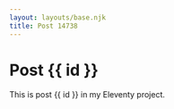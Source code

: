 ```yaml
---
layout: layouts/base.njk
title: Post 14738
---
```


# Post {{ id }}

This is post {{ id }} in my Eleventy project.
